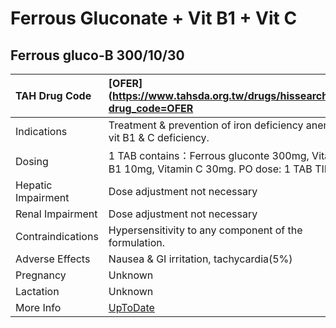 # Ferrous Gluconate + Vit B1 + Vit C

## Ferrous gluco-B 300/10/30

| TAH Drug Code      | [OFER](https://www.tahsda.org.tw/drugs/hissearch.php?drug_code=OFER                                   |
|:-------------------|:------------------------------------------------------------------------------------------------------|
| Indications        | Treatment & prevention of iron deficiency anemia, vit B1 & C deficiency.                              |
| Dosing             | 1 TAB contains：Ferrous gluconte 300mg, Vitamin B1 10mg, Vitamin C 30mg. PO dose: 1 TAB TID.          |
| Hepatic Impairment | Dose adjustment not necessary                                                                         |
| Renal Impairment   | Dose adjustment not necessary                                                                         |
| Contraindications  | Hypersensitivity to any component of the formulation.                                                 |
| Adverse Effects    | Nausea & GI irritation, tachycardia(5%)                                                               |
| Pregnancy          | Unknown                                                                                               |
| Lactation          | Unknown                                                                                               |
| More Info          | [UpToDate](https://www.uptodate.com/contents/ferrous-gluconate-and-vit-b1-and-vit-c-drug-information) |

